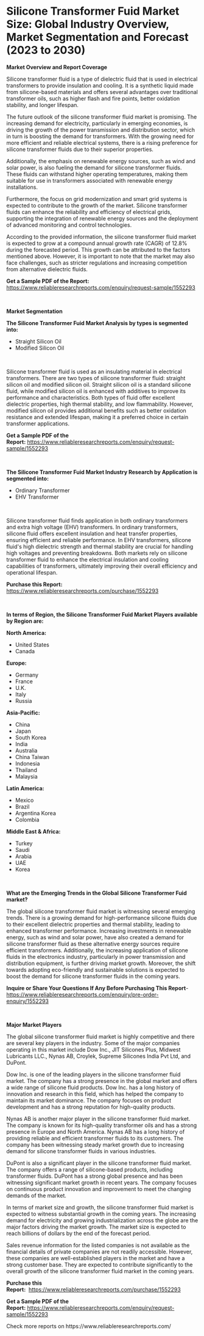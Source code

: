 <p><h1>Silicone Transformer Fuid Market Size: Global Industry Overview, Market Segmentation and Forecast (2023 to 2030)</h1></p><p><strong>Market Overview and Report Coverage</strong></p>
<p><p>Silicone transformer fluid is a type of dielectric fluid that is used in electrical transformers to provide insulation and cooling. It is a synthetic liquid made from silicone-based materials and offers several advantages over traditional transformer oils, such as higher flash and fire points, better oxidation stability, and longer lifespan.</p><p>The future outlook of the silicone transformer fluid market is promising. The increasing demand for electricity, particularly in emerging economies, is driving the growth of the power transmission and distribution sector, which in turn is boosting the demand for transformers. With the growing need for more efficient and reliable electrical systems, there is a rising preference for silicone transformer fluids due to their superior properties.</p><p>Additionally, the emphasis on renewable energy sources, such as wind and solar power, is also fueling the demand for silicone transformer fluids. These fluids can withstand higher operating temperatures, making them suitable for use in transformers associated with renewable energy installations.</p><p>Furthermore, the focus on grid modernization and smart grid systems is expected to contribute to the growth of the market. Silicone transformer fluids can enhance the reliability and efficiency of electrical grids, supporting the integration of renewable energy sources and the deployment of advanced monitoring and control technologies.</p><p>According to the provided information, the silicone transformer fluid market is expected to grow at a compound annual growth rate (CAGR) of 12.8% during the forecasted period. This growth can be attributed to the factors mentioned above. However, it is important to note that the market may also face challenges, such as stricter regulations and increasing competition from alternative dielectric fluids.</p></p>
<p><strong>Get a Sample PDF of the Report:</strong> <a href="https://www.reliableresearchreports.com/enquiry/request-sample/1552293">https://www.reliableresearchreports.com/enquiry/request-sample/1552293</a></p>
<p>&nbsp;</p>
<p><strong>Market Segmentation</strong></p>
<p><strong>The Silicone Transformer Fuid Market Analysis by types is segmented into:</strong></p>
<p><ul><li>Straight Silicon Oil</li><li>Modified Silicon Oil</li></ul></p>
<p>&nbsp;</p>
<p><p>Silicone transformer fluid is used as an insulating material in electrical transformers. There are two types of silicone transformer fluid: straight silicon oil and modified silicon oil. Straight silicon oil is a standard silicone fluid, while modified silicon oil is enhanced with additives to improve its performance and characteristics. Both types of fluid offer excellent dielectric properties, high thermal stability, and low flammability. However, modified silicon oil provides additional benefits such as better oxidation resistance and extended lifespan, making it a preferred choice in certain transformer applications.</p></p>
<p><strong>Get a Sample PDF of the Report:</strong>&nbsp;<a href="https://www.reliableresearchreports.com/enquiry/request-sample/1552293">https://www.reliableresearchreports.com/enquiry/request-sample/1552293</a></p>
<p>&nbsp;</p>
<p><strong>The Silicone Transformer Fuid Market Industry Research by Application is segmented into:</strong></p>
<p><ul><li>Ordinary Transformer</li><li>EHV Transformer</li></ul></p>
<p>&nbsp;</p>
<p><p>Silicone transformer fluid finds application in both ordinary transformers and extra high voltage (EHV) transformers. In ordinary transformers, silicone fluid offers excellent insulation and heat transfer properties, ensuring efficient and reliable performance. In EHV transformers, silicone fluid's high dielectric strength and thermal stability are crucial for handling high voltages and preventing breakdowns. Both markets rely on silicone transformer fluid to enhance the electrical insulation and cooling capabilities of transformers, ultimately improving their overall efficiency and operational lifespan.</p></p>
<p><strong>Purchase this Report:</strong>&nbsp; <a href="https://www.reliableresearchreports.com/purchase/1552293">https://www.reliableresearchreports.com/purchase/1552293</a></p>
<p>&nbsp;</p>
<p><strong>In terms of Region, the Silicone Transformer Fuid Market Players available by Region are:</strong></p>
<p>
    <p> <strong> North America: </strong>
        <ul>
            <li>United States</li>
            <li>Canada</li>
        </ul>
        </p> 
    <p> <strong> Europe: </strong>
        <ul>
            <li>Germany</li>
            <li>France</li>
            <li>U.K.</li>
            <li>Italy</li>
            <li>Russia</li>
        </ul>
        </p> 
    <p> <strong> Asia-Pacific: </strong>
        <ul>
            <li>China</li>
            <li>Japan</li>
            <li>South Korea</li>
            <li>India</li>
            <li>Australia</li>
            <li>China Taiwan</li>
            <li>Indonesia</li>
            <li>Thailand</li>
            <li>Malaysia</li>
        </ul>
        </p> 
    <p> <strong> Latin America: </strong>
        <ul>
            <li>Mexico</li>
            <li>Brazil</li>
            <li>Argentina Korea</li>
            <li>Colombia</li>
        </ul>
        </p> 
    <p> <strong> Middle East & Africa: </strong>
        <ul>
            <li>Turkey</li>
            <li>Saudi</li>
            <li>Arabia</li>
            <li>UAE</li>
            <li>Korea</li>
        </ul>
    </p>
    </p>
<p>&nbsp;</p>
<p><strong>What are the Emerging Trends in the Global Silicone Transformer Fuid market?</strong></p>
<p><p>The global silicone transformer fluid market is witnessing several emerging trends. There is a growing demand for high-performance silicone fluids due to their excellent dielectric properties and thermal stability, leading to enhanced transformer performance. Increasing investments in renewable energy, such as wind and solar power, have also created a demand for silicone transformer fluid as these alternative energy sources require efficient transformers. Additionally, the increasing application of silicone fluids in the electronics industry, particularly in power transmission and distribution equipment, is further driving market growth. Moreover, the shift towards adopting eco-friendly and sustainable solutions is expected to boost the demand for silicone transformer fluids in the coming years.</p></p>
<p><strong>Inquire or Share Your Questions If Any Before Purchasing This Report</strong>- <a href="https://www.reliableresearchreports.com/enquiry/pre-order-enquiry/1552293">https://www.reliableresearchreports.com/enquiry/pre-order-enquiry/1552293</a></p>
<p>&nbsp;</p>
<p><strong>Major Market Players</strong></p>
<p><p>The global silicone transformer fluid market is highly competitive and there are several key players in the industry. Some of the major companies operating in this market include Dow Inc., JIT Silicones Plus, Midwest Lubricants LLC., Nynas AB, Croylek, Supreme Silicones India Pvt Ltd, and DuPont.</p><p>Dow Inc. is one of the leading players in the silicone transformer fluid market. The company has a strong presence in the global market and offers a wide range of silicone fluid products. Dow Inc. has a long history of innovation and research in this field, which has helped the company to maintain its market dominance. The company focuses on product development and has a strong reputation for high-quality products. </p><p>Nynas AB is another major player in the silicone transformer fluid market. The company is known for its high-quality transformer oils and has a strong presence in Europe and North America. Nynas AB has a long history of providing reliable and efficient transformer fluids to its customers. The company has been witnessing steady market growth due to increasing demand for silicone transformer fluids in various industries.</p><p>DuPont is also a significant player in the silicone transformer fluid market. The company offers a range of silicone-based products, including transformer fluids. DuPont has a strong global presence and has been witnessing significant market growth in recent years. The company focuses on continuous product innovation and improvement to meet the changing demands of the market.</p><p>In terms of market size and growth, the silicone transformer fluid market is expected to witness substantial growth in the coming years. The increasing demand for electricity and growing industrialization across the globe are the major factors driving the market growth. The market size is expected to reach billions of dollars by the end of the forecast period.</p><p>Sales revenue information for the listed companies is not available as the financial details of private companies are not readily accessible. However, these companies are well-established players in the market and have a strong customer base. They are expected to contribute significantly to the overall growth of the silicone transformer fluid market in the coming years.</p></p>
<p><strong>Purchase this Report:</strong>&nbsp;&nbsp;<a href="https://www.reliableresearchreports.com/purchase/1552293">https://www.reliableresearchreports.com/purchase/1552293</a></p>
<p></p>
<p><strong>Get a Sample PDF of the Report:</strong>&nbsp;<a href="https://www.reliableresearchreports.com/enquiry/request-sample/1552293">https://www.reliableresearchreports.com/enquiry/request-sample/1552293</a></p>
<p>Check more reports on https://www.reliableresearchreports.com/</p>